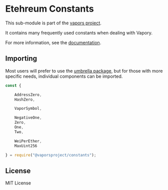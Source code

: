 Etehreum Constants
==================

This sub-module is part of the [vapors project](https://github.com/vaporsjs/vapors.js).

It contains many frequently used constants when dealing with Vapory.

For more information, see the [documentation](https://docs.vapors.io/v5/api/utils/constants/).

Importing
---------

Most users will prefer to use the [umbrella package](https://www.npmjs.com/package/vapors),
but for those with more specific needs, individual components can be imported.

```javascript
const {

    AddressZero,
    HashZero,

    VaporSymbol,

    NegativeOne,
    Zero,
    One,
    Two,

    WeiPerEther,
    MaxUint256

} = require("@vaporsproject/constants");
```


License
-------

MIT License

